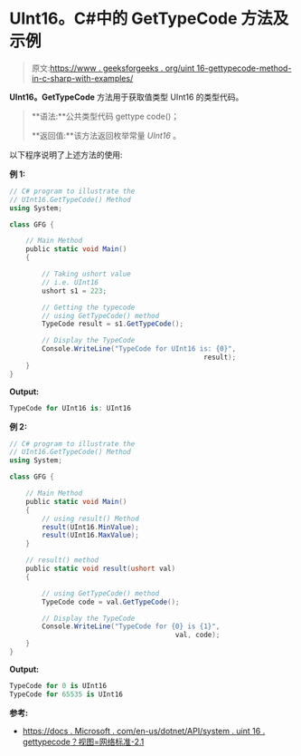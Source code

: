 # UInt16。C#中的 GetTypeCode 方法及示例

> 原文:[https://www . geeksforgeeks . org/uint 16-gettypecode-method-in-c-sharp-with-examples/](https://www.geeksforgeeks.org/uint16-gettypecode-method-in-c-sharp-with-examples/)

**UInt16。GetTypeCode** 方法用于获取值类型 UInt16 的类型代码。

> **语法:**公共类型代码 gettype code()；
> 
> **返回值:**该方法返回枚举常量 *UInt16* 。

以下程序说明了上述方法的使用:

**例 1:**

```cs
// C# program to illustrate the
// UInt16.GetTypeCode() Method
using System;

class GFG {

    // Main Method
    public static void Main()
    {

        // Taking ushort value
        // i.e. UInt16
        ushort s1 = 223;

        // Getting the typecode
        // using GetTypeCode() method
        TypeCode result = s1.GetTypeCode();

        // Display the TypeCode
        Console.WriteLine("TypeCode for UInt16 is: {0}",
                                                result);
    }
}
```

**Output:**

```cs
TypeCode for UInt16 is: UInt16

```

**例 2:**

```cs
// C# program to illustrate the
// UInt16.GetTypeCode() Method
using System;

class GFG {

    // Main Method
    public static void Main()
    {
        // using result() Method
        result(UInt16.MinValue);
        result(UInt16.MaxValue);
    }

    // result() method
    public static void result(ushort val)
    {

        // using GetTypeCode() method
        TypeCode code = val.GetTypeCode();

        // Display the TypeCode
        Console.WriteLine("TypeCode for {0} is {1}",
                                         val, code);
    }
}
```

**Output:**

```cs
TypeCode for 0 is UInt16
TypeCode for 65535 is UInt16

```

**参考:**

*   [https://docs . Microsoft . com/en-us/dotnet/API/system . uint 16 . gettypecode？视图=网络标准-2.1](https://docs.microsoft.com/en-us/dotnet/api/system.uint16.gettypecode?view=netstandard-2.1)